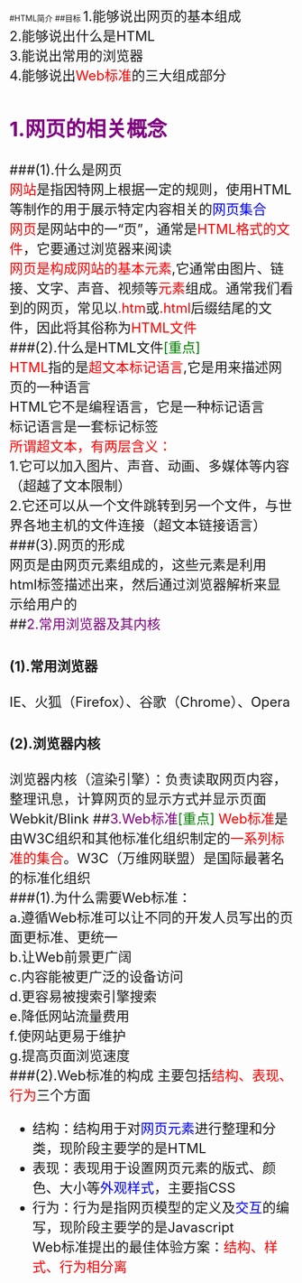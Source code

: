 #HTML简介
##目标
<font size=5>
1.能够说出网页的基本组成<br>
2.能够说出什么是HTML<br>
3.能说出常用的浏览器<br>
4.能够说出<font color=red>Web标准</font>的三大组成部分<br>
## <font color=purple>1.网页的相关概念</font> ##
###<font size=5>(1).什么是网页<br>
<font color=red>网站</font>是指因特网上根据一定的规则，使用HTML等制作的用于展示特定内容相关的<font color=blue>网页集合</font><br>
<font color=red>网页</font>是网站中的一“页”，通常是<font color=red>HTML格式的文件</font>，它要通过浏览器来阅读<br>
<font color=red>网页是构成网站的基本元素</font>,它通常由图片、链接、文字、声音、视频等<font color=red>元素</font>组成。通常我们看到的网页，常见以<font color=red>.htm</font>或<font color=red>.html</font>后缀结尾的文件，因此将其俗称为<font color=red>HTML文件</font><br>
###<font size=5>(2).什么是HTML文件<font color=green>[重点]</font><br>
<font color=red>HTML</font>指的是<font color=red>超文本标记语言</font>,它是用来描述网页的一种语言<br>
HTML它不是编程语言，它是一种标记语言<br>
标记语言是一套标记标签<br>
<font color=red>所谓超文本，有两层含义：</font><br>
1.它可以加入图片、声音、动画、多媒体等内容（超越了文本限制）<br>
2.它还可以从一个文件跳转到另一个文件，与世界各地主机的文件连接（超文本链接语言）<br>
###<font size=5>(3).网页的形成<br>
网页是由网页元素组成的，这些元素是利用html标签描述出来，然后通过浏览器解析来显示给用户的<br>
##<font color=purple>2.常用浏览器及其内核</font>
### <font size=5>(1).常用浏览器
IE、火狐（Firefox）、谷歌（Chrome）、Opera  
### <font size=5>(2).浏览器内核
浏览器内核（渲染引擎）：负责读取网页内容，整理讯息，计算网页的显示方式并显示页面  
Webkit/Blink
##<font color=purple>3.Web标准<font color=green>[重点]</font></font>
<font size=5><font color=red>Web标准</font>是由W3C组织和其他标准化组织制定的<font color=red>一系列标准的集合</font>。W3C（万维网联盟）是国际最著名的标准化组织  
###<font size=5>(1).为什么需要Web标准：  
a.遵循Web标准可以让不同的开发人员写出的页面更标准、更统一   
b.让Web前景更广阔   
c.内容能被更广泛的设备访问  
d.更容易被搜索引擎搜索   
e.降低网站流量费用  
f.使网站更易于维护   
g.提高页面浏览速度   
###<font size=5>(2).Web标准的构成
主要包括<font color=red>结构、表现、行为</font>三个方面  
- 结构：结构用于对<font color=blue>网页元素</font>进行整理和分类，现阶段主要学的是HTML  
- 表现：表现用于设置网页元素的版式、颜色、大小等<font color=blue>外观样式</font>，主要指CSS  
- 行为：行为是指网页模型的定义及<font color=blue>交互</font>的编写，现阶段主要学的是Javascript  
Web标准提出的最佳体验方案：<font color=red>结构、样式、行为相分离</font>